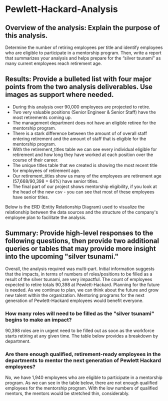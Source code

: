 # Pewlett-Hackard-Analysis

## Overview of the analysis: Explain the purpose of this analysis.

Determine the number of retiring employees per title and identify employees who are eligible to participate in a mentorship program. Then, write a report that summarizes your analysis and helps prepare for the “silver tsunami” as many current employees reach retirement age.


## Results: Provide a bulleted list with four major points from the two analysis deliverables. Use images as support where needed.

-	During this analysis over 90,000 employees are projected to retire.
-	Two very valuable positions (Senior Engineer & Senior Staff) have the most retirements coming up.
-	The management department does not have an eligible retiree for the mentorship program.
-	There is a stark difference between the amount of of overall staff entering retirement and the amount of staff that is eligible for the mentorship program.
-	With the retirement_titles table we can see every individual eligible for retirement and how long they have worked at each position over the course of their career.
-	The unique titles table that we created is showing the most recent title for employees of retirement age.
-	Our retirement_titles show us many of the employees are retirement age (57,668/90,398 = 64%) have senior titles.
-	The final part of our project shows mentorship eligibility, if you look at the head of the new csv - you can see that most of these employees have senior titles.

Below is the ERD (Entity Relationship Diagram) used to visualize the relationship between the data sources and the structure of the company's employee plan to facilitate the analysis. 





## Summary: Provide high-level responses to the following questions, then provide two additional queries or tables that may provide more insight into the upcoming "silver tsunami."

Overall, the analysis required was multi-part. Initial information suggests that the impacts, in terms of numbers of roles/positions to be filled as a result of the silver tsunami, are very impactful. The count of employees expected to retire totals 90,398 at Pewlett-Hackard. Planning for the future is needed. As we continue to plan, we can think about the future and grow new talent within the organization. Mentoring programs for the next generation of Pewlett-Hackard employees would benefit everyone.


### How many roles will need to be filled as the "silver tsunami" begins to make an impact?
90,398 roles are in urgent need to be filled out as soon as the workforce starts retiring at any given time. The table below provides a breakdown by department.




### Are there enough qualified, retirement-ready employees in the departments to mentor the next generation of Pewlett Hackard employees?
No, we have 1,940 employees who are eligible to participate in a mentorship program. 
As we can see in the table below, there are not enough qualified employees for the mentorship program. With the low numbers of qualified mentors, the mentors would be stretched thin, considerably.
